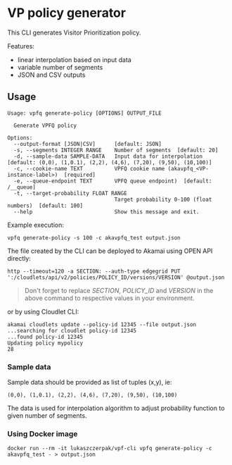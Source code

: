# VP policy generator

This CLI generates Visitor Prioritization policy.

Features:

* linear interpolation based on input data
* variable number of segments
* JSON and CSV outputs

## Usage

```
Usage: vpfq generate-policy [OPTIONS] OUTPUT_FILE

  Generate VPFQ policy

Options:
  --output-format [JSON|CSV]      [default: JSON]
  -s, --segments INTEGER RANGE    Number of segments  [default: 20]
  -d, --sample-data SAMPLE-DATA   Input data for interpolation  [default: (0,0), (1,0.1), (2,2), (4,6), (7,20), (9,50), (10,100)]
  -c, --cookie-name TEXT          VPFQ cookie name (akavpfq_<VP-instance-label>)  [required]
  -e, --queue-endpoint TEXT       VPFQ queue endpoint)  [default: /__queue]
  -t, --target-probability FLOAT RANGE
                                  Target probability 0-100 (float numbers)  [default: 100]
  --help                          Show this message and exit.
```

Example execution:

```
vpfq generate-policy -s 100 -c akavpfq_test output.json
```

The file created by the CLI can be deployed to Akamai using OPEN API directly:

```
http --timeout=120 -a SECTION: --auth-type edgegrid PUT ':/cloudlets/api/v2/policies/POLICY_ID/versions/VERSION' @output.json
```

> Don't forget to replace _SECTION_, _POLICY_ID_ and _VERSION_ in the above command to respective values in your environment.


or by using Cloudlet CLI:

```
akamai cloudlets update --policy-id 12345 --file output.json
...searching for cloudlet policy-id 12345
...found policy-id 12345
Updating policy mypolicy
28
```

### Sample data

Sample data should be provided as list of tuples (x,y), ie:

```
(0,0), (1,0.1), (2,2), (4,6), (7,20), (9,50), (10,100)
```

The data is used for interpolation algorithm to adjust probability function to given number of segments.

### Using Docker image

```
docker run --rm -it lukaszczerpak/vpf-cli vpfq generate-policy -c akavpfq_test - > output.json
```
